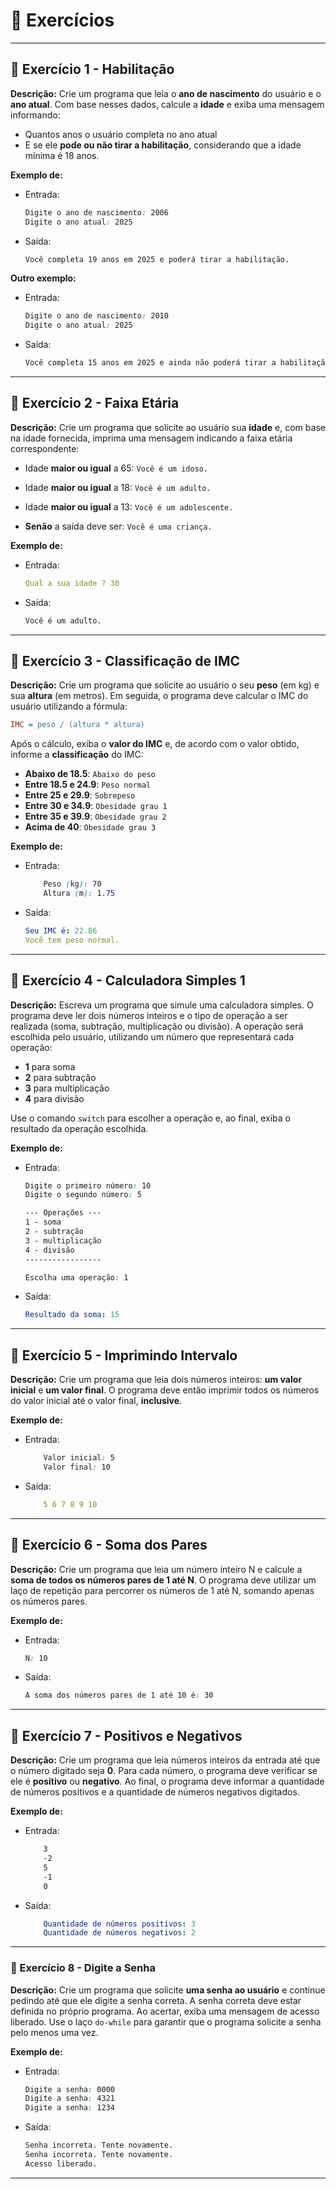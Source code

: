 # 📝 Exercícios

---

## 🔹 Exercício 1 - Habilitação
**Descrição:** Crie um programa que leia o **ano de nascimento** do usuário e o **ano atual**. Com base nesses dados, calcule a **idade** e exiba uma mensagem informando:

- Quantos anos o usuário completa no ano atual
- E se ele **pode ou não tirar a habilitação**, considerando que a idade mínima é 18 anos.

**Exemplo de:**
- Entrada:
    ```css
    Digite o ano de nascimento: 2006
    Digite o ano atual: 2025
    ```

- Saída:
    ```css
    Você completa 19 anos em 2025 e poderá tirar a habilitação.
    ```

**Outro exemplo:**
- Entrada:
    ```css
    Digite o ano de nascimento: 2010
    Digite o ano atual: 2025
    ```
 
- Saída:
    ```css
    Você completa 15 anos em 2025 e ainda não poderá tirar a habilitação.
    ```

---

## 🔹 Exercício 2 - Faixa Etária
**Descrição:** Crie um programa que solicite ao usuário sua **idade** e, com base na idade fornecida, imprima uma mensagem indicando a faixa etária correspondente:

- Idade **maior ou igual** a 65: `Você é um idoso.`
* Idade **maior ou igual** a 18: `Você é um adulto.`
- Idade **maior ou igual** a 13: `Você é um adolescente.`
* **Senão** a saída deve ser: `Você é uma criança.`

**Exemplo de:**
- Entrada:
    ```yaml
    Qual a sua idade ? 30
    ```

- Saída:
    ```css
    Você é um adulto. 
    ```

---

## 🔹 Exercício 3 - Classificação de IMC
**Descrição:** Crie um programa que solicite ao usuário o seu **peso** (em kg) e sua **altura** (em metros). Em seguida, o programa deve calcular o IMC do usuário utilizando a fórmula:

```ini
IMC = peso / (altura * altura)
```

Após o cálculo, exiba o **valor do IMC** e, de acordo com o valor obtido, informe a **classificação** do IMC:

- **Abaixo de 18.5**: `Abaixo do peso`
- **Entre 18.5 e 24.9**: `Peso normal`
- **Entre 25 e 29.9**: `Sobrepeso`
- **Entre 30 e 34.9**: `Obesidade grau 1`
- **Entre 35 e 39.9**: `Obesidade grau 2`
- **Acima de 40**: `Obesidade grau 3`

**Exemplo de:**
- Entrada:
    ```css
        Peso (kg): 70
        Altura (m): 1.75
    ```

- Saída:
    ```yaml
    Seu IMC é: 22.86
    Você tem peso normal.
    ```

---

## 🔹 Exercício 4 - Calculadora Simples 1
**Descrição:** Escreva um programa que simule uma calculadora simples. O programa deve ler dois números inteiros e o tipo de operação a ser realizada (soma, subtração, multiplicação ou divisão). A operação será escolhida pelo usuário, utilizando um número que representará cada operação:

- **1** para soma
- **2** para subtração
- **3** para multiplicação
- **4** para divisão

Use o comando `switch` para escolher a operação e, ao final, exiba o resultado da operação escolhida.

**Exemplo de:**
- Entrada:
    ```css
    Digite o primeiro número: 10
    Digite o segundo número: 5

    --- Operações ---
    1 - soma 
    2 - subtração 
    3 - multiplicação
    4 - divisão
    -----------------

    Escolha uma operação: 1
    ```

- Saída:
    ```yaml
    Resultado da soma: 15
    ```

---

## 🔹 Exercício 5 - Imprimindo Intervalo
**Descrição:** Crie um programa  que leia dois números inteiros: **um valor inicial** e **um valor final**. O programa deve então imprimir todos os números do valor inicial até o valor final, **inclusive**.

**Exemplo de:**
- Entrada:
    ```css
        Valor inicial: 5
        Valor final: 10
    ```

- Saída:
    ```yaml
        5 6 7 8 9 10
    ```

---

## 🔹 Exercício 6 - Soma dos Pares
**Descrição:** Crie um programa que leia um número inteiro N e calcule a **soma de todos os números pares de 1 até N**. O programa deve utilizar um laço de repetição para percorrer os números de 1 até N, somando apenas os números pares.

**Exemplo de:** 
- Entrada:
    ```css
    N: 10
    ```

- Saída:
    ```css
    A soma dos números pares de 1 até 10 é: 30
    ```

---

## 🔹 Exercício 7 - Positivos e Negativos
**Descrição:** Crie um programa que leia números inteiros da entrada até que o número digitado seja **0**. Para cada número, o programa deve verificar se ele é **positivo** ou **negativo**. Ao final, o programa deve informar a quantidade de números positivos e a quantidade de números negativos digitados.

**Exemplo de:** 
- Entrada:
    ```css
        3
        -2
        5
        -1
        0
    ```

- Saída:
    ```yaml
        Quantidade de números positivos: 3
        Quantidade de números negativos: 2
    ```

---

### 🔹 Exercício 8 - Digite a Senha
**Descrição:** Crie um programa que solicite **uma senha ao usuário** e continue pedindo até que ele digite a senha correta. A senha correta deve estar definida no próprio programa. Ao acertar, exiba uma mensagem de acesso liberado.
Use o laço `do-while` para garantir que o programa solicite a senha pelo menos uma vez.

**Exemplo de:**
- Entrada:
    ```css
    Digite a senha: 0000
    Digite a senha: 4321
    Digite a senha: 1234
    ```
 
* Saída:
    ```css
    Senha incorreta. Tente novamente.
    Senha incorreta. Tente novamente.
    Acesso liberado.
    ```
    
---